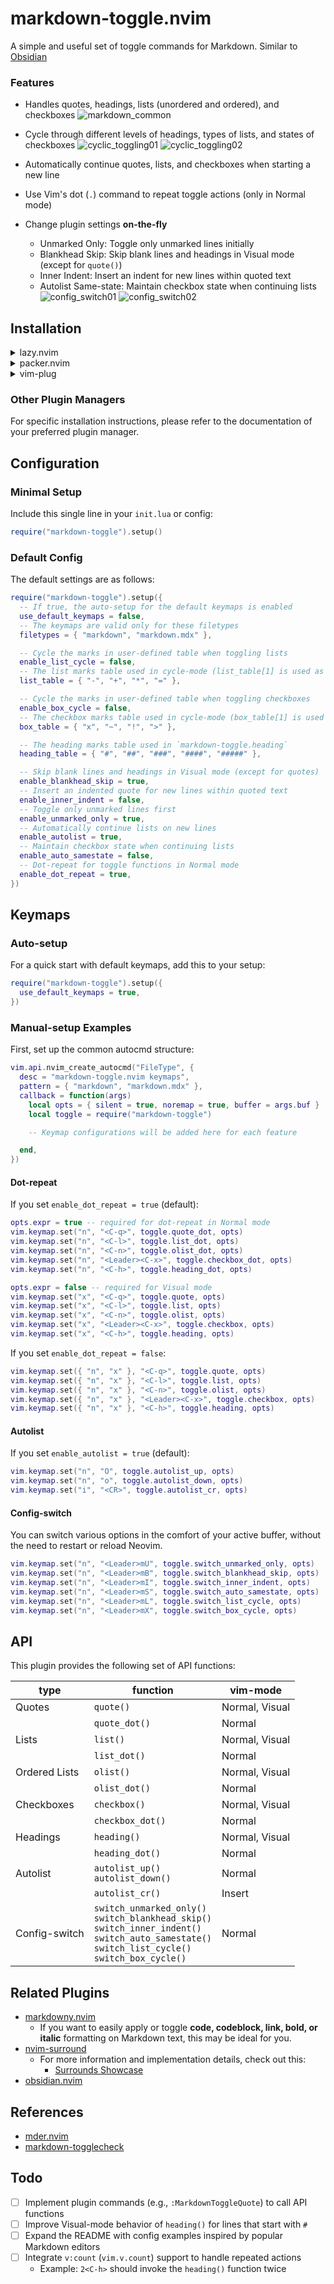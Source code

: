 # markdown-toggle.nvim

A simple and useful set of toggle commands for Markdown. Similar to [Obsidian](https://obsidian.md)

### Features
- Handles quotes, headings, lists (unordered and ordered), and checkboxes
![markdown_common](https://github.com/roodolv/markdown-toggle.nvim/assets/113752412/a6843366-ba67-4828-a6c3-780a2e0fba5c)

- Cycle through different levels of headings, types of lists, and states of checkboxes
![cyclic_toggling01](https://github.com/roodolv/markdown-toggle.nvim/assets/113752412/f52d5719-5a9a-4770-b149-808f673a1a3f)
![cyclic_toggling02](https://github.com/roodolv/markdown-toggle.nvim/assets/113752412/585fa715-2df8-40df-8f69-bca478340c30)

- Automatically continue quotes, lists, and checkboxes when starting a new line
- Use Vim's dot (`.`) command to repeat toggle actions (only in Normal mode)
- Change plugin settings **on-the-fly**
  - Unmarked Only: Toggle only unmarked lines initially
  - Blankhead Skip: Skip blank lines and headings in Visual mode (except for `quote()`)
  - Inner Indent: Insert an indent for new lines within quoted text
  - Autolist Same-state: Maintain checkbox state when continuing lists
![config_switch01](https://github.com/roodolv/markdown-toggle.nvim/assets/113752412/d34359b2-febe-4165-ba77-eeee79676a95)
![config_switch02](https://github.com/roodolv/markdown-toggle.nvim/assets/113752412/97f9667d-a2c4-4351-9a30-6a370827e48f)

## Installation
<details>
  <summary>lazy.nvim</summary>

```lua
{
  "roodolv/markdown-toggle.nvim",
  config = function()
    require("markdown-toggle").setup()
  end,
},
```
</details>

<details>
  <summary>packer.nvim</summary>

```lua
use {
  "roodolv/markdown-toggle.nvim",
  config = function()
    require("markdown-toggle").setup()
  end,
}
```
</details>

<details>
  <summary>vim-plug</summary>

```lua
Plug "roodolv/markdown-toggle.nvim"
```
</details>

### Other Plugin Managers
For specific installation instructions, please refer to the documentation of your preferred plugin manager.

## Configuration

### Minimal Setup
Include this single line in your `init.lua` or config:
```lua
require("markdown-toggle").setup()
```

### Default Config
The default settings are as follows:
```lua
require("markdown-toggle").setup({
  -- If true, the auto-setup for the default keymaps is enabled
  use_default_keymaps = false,
  -- The keymaps are valid only for these filetypes
  filetypes = { "markdown", "markdown.mdx" },

  -- Cycle the marks in user-defined table when toggling lists
  enable_list_cycle = false,
  -- The list marks table used in cycle-mode (list_table[1] is used as the default list-mark)
  list_table = { "-", "+", "*", "=" },

  -- Cycle the marks in user-defined table when toggling checkboxes
  enable_box_cycle = false,
  -- The checkbox marks table used in cycle-mode (box_table[1] is used as the default checked-state)
  box_table = { "x", "~", "!", ">" },

  -- The heading marks table used in `markdown-toggle.heading`
  heading_table = { "#", "##", "###", "####", "#####" },

  -- Skip blank lines and headings in Visual mode (except for quotes)
  enable_blankhead_skip = true,
  -- Insert an indented quote for new lines within quoted text
  enable_inner_indent = false,
  -- Toggle only unmarked lines first
  enable_unmarked_only = true,
  -- Automatically continue lists on new lines
  enable_autolist = true,
  -- Maintain checkbox state when continuing lists
  enable_auto_samestate = false,
  -- Dot-repeat for toggle functions in Normal mode
  enable_dot_repeat = true,
})
```

## Keymaps

### Auto-setup
For a quick start with default keymaps, add this to your setup:
```lua
require("markdown-toggle").setup({
  use_default_keymaps = true,
})
```

### Manual-setup Examples
First, set up the common autocmd structure:
```lua
vim.api.nvim_create_autocmd("FileType", {
  desc = "markdown-toggle.nvim keymaps",
  pattern = { "markdown", "markdown.mdx" },
  callback = function(args)
    local opts = { silent = true, noremap = true, buffer = args.buf }
    local toggle = require("markdown-toggle")

    -- Keymap configurations will be added here for each feature

  end,
})
```

#### Dot-repeat
If you set `enable_dot_repeat = true` (default):
```lua
opts.expr = true -- required for dot-repeat in Normal mode
vim.keymap.set("n", "<C-q>", toggle.quote_dot, opts)
vim.keymap.set("n", "<C-l>", toggle.list_dot, opts)
vim.keymap.set("n", "<C-n>", toggle.olist_dot, opts)
vim.keymap.set("n", "<Leader><C-x>", toggle.checkbox_dot, opts)
vim.keymap.set("n", "<C-h>", toggle.heading_dot, opts)

opts.expr = false -- required for Visual mode
vim.keymap.set("x", "<C-q>", toggle.quote, opts)
vim.keymap.set("x", "<C-l>", toggle.list, opts)
vim.keymap.set("x", "<C-n>", toggle.olist, opts)
vim.keymap.set("x", "<Leader><C-x>", toggle.checkbox, opts)
vim.keymap.set("x", "<C-h>", toggle.heading, opts)
```

If you set `enable_dot_repeat = false`:
```lua
vim.keymap.set({ "n", "x" }, "<C-q>", toggle.quote, opts)
vim.keymap.set({ "n", "x" }, "<C-l>", toggle.list, opts)
vim.keymap.set({ "n", "x" }, "<C-n>", toggle.olist, opts)
vim.keymap.set({ "n", "x" }, "<Leader><C-x>", toggle.checkbox, opts)
vim.keymap.set({ "n", "x" }, "<C-h>", toggle.heading, opts)
```

#### Autolist
If you set `enable_autolist = true` (default):
```lua
vim.keymap.set("n", "O", toggle.autolist_up, opts)
vim.keymap.set("n", "o", toggle.autolist_down, opts)
vim.keymap.set("i", "<CR>", toggle.autolist_cr, opts)
```

#### Config-switch
You can switch various options in the comfort of your active buffer, without the need to restart or reload Neovim.
```lua
vim.keymap.set("n", "<Leader>mU", toggle.switch_unmarked_only, opts)
vim.keymap.set("n", "<Leader>mB", toggle.switch_blankhead_skip, opts)
vim.keymap.set("n", "<Leader>mI", toggle.switch_inner_indent, opts)
vim.keymap.set("n", "<Leader>mS", toggle.switch_auto_samestate, opts)
vim.keymap.set("n", "<Leader>mL", toggle.switch_list_cycle, opts)
vim.keymap.set("n", "<Leader>mX", toggle.switch_box_cycle, opts)
```

## API
This plugin provides the following set of API functions:

| type | function | vim-mode |
| -- | -- | -- |
| Quotes         | `quote()`        | Normal, Visual |
|                | `quote_dot()`    | Normal         |
| Lists          | `list()`         | Normal, Visual |
|                | `list_dot()`     | Normal         |
| Ordered Lists  | `olist()`        | Normal, Visual |
|                | `olist_dot()`    | Normal         |
| Checkboxes     | `checkbox()`     | Normal, Visual |
|                | `checkbox_dot()` | Normal         |
| Headings       | `heading()`      | Normal, Visual |
|                | `heading_dot()`  | Normal         |
| Autolist       | `autolist_up()`<br>`autolist_down()` | Normal |
|                | `autolist_cr()`  | Insert         |
| Config-switch  | `switch_unmarked_only()`<br>`switch_blankhead_skip()`<br>`switch_inner_indent()`<br>`switch_auto_samestate()`<br>`switch_list_cycle()`<br>`switch_box_cycle()` | Normal |

## Related Plugins
- [markdowny.nvim](https://github.com/antonk52/markdowny.nvim)
  - If you want to easily apply or toggle **code, codeblock, link, bold, or italic** formatting on Markdown text, this may be ideal for you.
- [nvim-surround](https://github.com/kylechui/nvim-surround)
  - For more information and implementation details, check out this:
    - [Surrounds Showcase](https://github.com/kylechui/nvim-surround/discussions/53)
- [obsidian.nvim](https://github.com/epwalsh/obsidian.nvim)

## References
- [mder.nvim](https://github.com/phanen/mder.nvim)
- [markdown-togglecheck](https://github.com/nfrid/markdown-togglecheck)

## Todo
- [ ] Implement plugin commands (e.g., `:MarkdownToggleQuote`) to call API functions
- [ ] Improve Visual-mode behavior of `heading()` for lines that start with `#`
- [ ] Expand the README with config examples inspired by popular Markdown editors
- [ ] Integrate `v:count` (`vim.v.count`) support to handle repeated actions
  - Example: `2<C-h>` should invoke the `heading()` function twice
